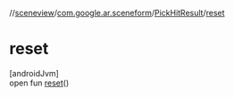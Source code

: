 //[sceneview](../../../index.md)/[com.google.ar.sceneform](../index.md)/[PickHitResult](index.md)/[reset](reset.md)

# reset

[androidJvm]\
open fun [reset](reset.md)()
